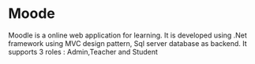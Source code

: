 # Moode
Moodle is a online web application for learning. It is developed using .Net framework using MVC design pattern, Sql server database as backend.
It supports 3 roles : Admin,Teacher and Student


